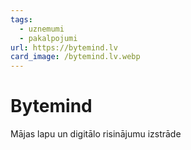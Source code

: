 ```yaml
---
tags:
  - uznemumi
  - pakalpojumi
url: https://bytemind.lv
card_image: /bytemind.lv.webp
---
```


# Bytemind

Mājas lapu un digitālo risinājumu izstrāde
